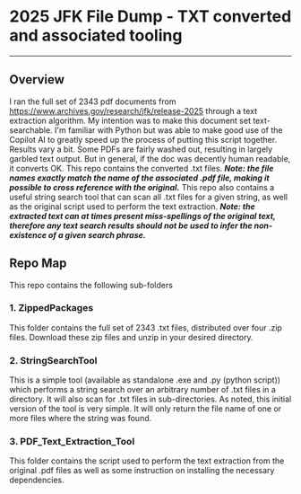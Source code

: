 # 2025 JFK File Dump - TXT converted and associated tooling

---

## Overview
I ran the full set of 2343 pdf documents from https://www.archives.gov/research/jfk/release-2025  through a text extraction algorithm. My intention was to make this document set text-searchable. I'm familiar with Python but was able to make good use of the Copilot AI to greatly speed up the process of putting this script together.  Results vary a bit.  Some PDFs are fairly washed out, resulting in largely garbled text output. But in general, if the doc was decently human readable, it converts OK.  This repo contains the converted .txt files. ***Note: the file names exactly match the name of the associated .pdf file, making it possible to cross reference with the original.***
This repo also contains a useful string search tool that can scan all .txt files for a given string, as well as the original script used to perform the text extraction.
***Note: the extracted text can at times present miss-spellings of the original text, therefore any text search results should not be used to infer the non-existence of a given search phrase.***

## Repo Map
This repo contains the following sub-folders

### 1. ZippedPackages
This folder contains the full set of 2343 .txt files, distributed over four .zip files.  Download these zip files and unzip in your desired directory.

### 2. StringSearchTool
This is a simple tool (available as standalone .exe and .py (python script)) which performs a string search over an arbitrary number of .txt files in a directory. It will also scan for .txt files in sub-directories. As noted, this initial version of the tool is very simple.  It will only return the file name of one or more files where the string was found. 

### 3. PDF_Text_Extraction_Tool
This folder contains the script used to perform the text extraction from the original .pdf files as well as some instruction on installing the necessary dependencies. 
